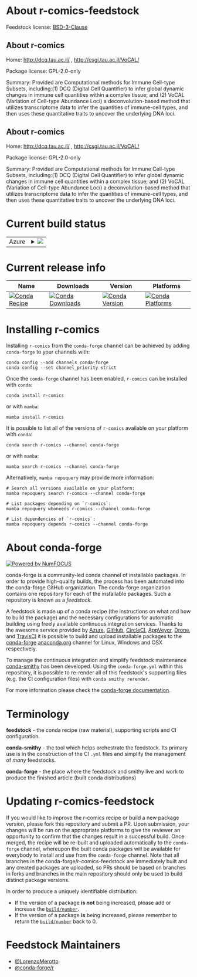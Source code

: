 About r-comics-feedstock
========================

Feedstock license: [BSD-3-Clause](https://github.com/conda-forge/r-comics-feedstock/blob/main/LICENSE.txt)


About r-comics
--------------

Home: http://dcq.tau.ac.il/ , http://csgi.tau.ac.il/VoCAL/

Package license: GPL-2.0-only

Summary: Provided are Computational methods for Immune Cell-type Subsets, including:(1) DCQ (Digital Cell Quantifier) to infer global dynamic changes in immune cell quantities within a complex tissue; and (2) VoCAL (Variation of Cell-type Abundance Loci) a deconvolution-based method that utilizes transcriptome data to infer the quantities of immune-cell types, and then uses these quantitative traits to uncover the underlying DNA loci.

About r-comics
--------------

Home: http://dcq.tau.ac.il/ , http://csgi.tau.ac.il/VoCAL/

Package license: GPL-2.0-only

Summary: Provided are Computational methods for Immune Cell-type Subsets, including:(1) DCQ (Digital Cell Quantifier) to infer global dynamic changes in immune cell quantities within a complex tissue; and (2) VoCAL (Variation of Cell-type Abundance Loci) a deconvolution-based method that utilizes transcriptome data to infer the quantities of immune-cell types, and then uses these quantitative traits to uncover the underlying DNA loci.

Current build status
====================


<table>
    
  <tr>
    <td>Azure</td>
    <td>
      <details>
        <summary>
          <a href="https://dev.azure.com/conda-forge/feedstock-builds/_build/latest?definitionId=15499&branchName=main">
            <img src="https://dev.azure.com/conda-forge/feedstock-builds/_apis/build/status/r-comics-feedstock?branchName=main">
          </a>
        </summary>
        <table>
          <thead><tr><th>Variant</th><th>Status</th></tr></thead>
          <tbody><tr>
              <td>linux_64_r_base4.3</td>
              <td>
                <a href="https://dev.azure.com/conda-forge/feedstock-builds/_build/latest?definitionId=15499&branchName=main">
                  <img src="https://dev.azure.com/conda-forge/feedstock-builds/_apis/build/status/r-comics-feedstock?branchName=main&jobName=linux&configuration=linux%20linux_64_r_base4.3" alt="variant">
                </a>
              </td>
            </tr><tr>
              <td>linux_64_r_base4.4</td>
              <td>
                <a href="https://dev.azure.com/conda-forge/feedstock-builds/_build/latest?definitionId=15499&branchName=main">
                  <img src="https://dev.azure.com/conda-forge/feedstock-builds/_apis/build/status/r-comics-feedstock?branchName=main&jobName=linux&configuration=linux%20linux_64_r_base4.4" alt="variant">
                </a>
              </td>
            </tr><tr>
              <td>linux_aarch64_r_base4.3</td>
              <td>
                <a href="https://dev.azure.com/conda-forge/feedstock-builds/_build/latest?definitionId=15499&branchName=main">
                  <img src="https://dev.azure.com/conda-forge/feedstock-builds/_apis/build/status/r-comics-feedstock?branchName=main&jobName=linux&configuration=linux%20linux_aarch64_r_base4.3" alt="variant">
                </a>
              </td>
            </tr><tr>
              <td>linux_aarch64_r_base4.4</td>
              <td>
                <a href="https://dev.azure.com/conda-forge/feedstock-builds/_build/latest?definitionId=15499&branchName=main">
                  <img src="https://dev.azure.com/conda-forge/feedstock-builds/_apis/build/status/r-comics-feedstock?branchName=main&jobName=linux&configuration=linux%20linux_aarch64_r_base4.4" alt="variant">
                </a>
              </td>
            </tr><tr>
              <td>linux_ppc64le_r_base4.3</td>
              <td>
                <a href="https://dev.azure.com/conda-forge/feedstock-builds/_build/latest?definitionId=15499&branchName=main">
                  <img src="https://dev.azure.com/conda-forge/feedstock-builds/_apis/build/status/r-comics-feedstock?branchName=main&jobName=linux&configuration=linux%20linux_ppc64le_r_base4.3" alt="variant">
                </a>
              </td>
            </tr><tr>
              <td>linux_ppc64le_r_base4.4</td>
              <td>
                <a href="https://dev.azure.com/conda-forge/feedstock-builds/_build/latest?definitionId=15499&branchName=main">
                  <img src="https://dev.azure.com/conda-forge/feedstock-builds/_apis/build/status/r-comics-feedstock?branchName=main&jobName=linux&configuration=linux%20linux_ppc64le_r_base4.4" alt="variant">
                </a>
              </td>
            </tr><tr>
              <td>osx_64_r_base4.3</td>
              <td>
                <a href="https://dev.azure.com/conda-forge/feedstock-builds/_build/latest?definitionId=15499&branchName=main">
                  <img src="https://dev.azure.com/conda-forge/feedstock-builds/_apis/build/status/r-comics-feedstock?branchName=main&jobName=osx&configuration=osx%20osx_64_r_base4.3" alt="variant">
                </a>
              </td>
            </tr><tr>
              <td>osx_64_r_base4.4</td>
              <td>
                <a href="https://dev.azure.com/conda-forge/feedstock-builds/_build/latest?definitionId=15499&branchName=main">
                  <img src="https://dev.azure.com/conda-forge/feedstock-builds/_apis/build/status/r-comics-feedstock?branchName=main&jobName=osx&configuration=osx%20osx_64_r_base4.4" alt="variant">
                </a>
              </td>
            </tr><tr>
              <td>osx_arm64_r_base4.3</td>
              <td>
                <a href="https://dev.azure.com/conda-forge/feedstock-builds/_build/latest?definitionId=15499&branchName=main">
                  <img src="https://dev.azure.com/conda-forge/feedstock-builds/_apis/build/status/r-comics-feedstock?branchName=main&jobName=osx&configuration=osx%20osx_arm64_r_base4.3" alt="variant">
                </a>
              </td>
            </tr><tr>
              <td>osx_arm64_r_base4.4</td>
              <td>
                <a href="https://dev.azure.com/conda-forge/feedstock-builds/_build/latest?definitionId=15499&branchName=main">
                  <img src="https://dev.azure.com/conda-forge/feedstock-builds/_apis/build/status/r-comics-feedstock?branchName=main&jobName=osx&configuration=osx%20osx_arm64_r_base4.4" alt="variant">
                </a>
              </td>
            </tr><tr>
              <td>win_64_r_base4.3</td>
              <td>
                <a href="https://dev.azure.com/conda-forge/feedstock-builds/_build/latest?definitionId=15499&branchName=main">
                  <img src="https://dev.azure.com/conda-forge/feedstock-builds/_apis/build/status/r-comics-feedstock?branchName=main&jobName=win&configuration=win%20win_64_r_base4.3" alt="variant">
                </a>
              </td>
            </tr><tr>
              <td>win_64_r_base4.4</td>
              <td>
                <a href="https://dev.azure.com/conda-forge/feedstock-builds/_build/latest?definitionId=15499&branchName=main">
                  <img src="https://dev.azure.com/conda-forge/feedstock-builds/_apis/build/status/r-comics-feedstock?branchName=main&jobName=win&configuration=win%20win_64_r_base4.4" alt="variant">
                </a>
              </td>
            </tr>
          </tbody>
        </table>
      </details>
    </td>
  </tr>
</table>

Current release info
====================

| Name | Downloads | Version | Platforms |
| --- | --- | --- | --- |
| [![Conda Recipe](https://img.shields.io/badge/recipe-r--comics-green.svg)](https://anaconda.org/conda-forge/r-comics) | [![Conda Downloads](https://img.shields.io/conda/dn/conda-forge/r-comics.svg)](https://anaconda.org/conda-forge/r-comics) | [![Conda Version](https://img.shields.io/conda/vn/conda-forge/r-comics.svg)](https://anaconda.org/conda-forge/r-comics) | [![Conda Platforms](https://img.shields.io/conda/pn/conda-forge/r-comics.svg)](https://anaconda.org/conda-forge/r-comics) |

Installing r-comics
===================

Installing `r-comics` from the `conda-forge` channel can be achieved by adding `conda-forge` to your channels with:

```
conda config --add channels conda-forge
conda config --set channel_priority strict
```

Once the `conda-forge` channel has been enabled, `r-comics` can be installed with `conda`:

```
conda install r-comics
```

or with `mamba`:

```
mamba install r-comics
```

It is possible to list all of the versions of `r-comics` available on your platform with `conda`:

```
conda search r-comics --channel conda-forge
```

or with `mamba`:

```
mamba search r-comics --channel conda-forge
```

Alternatively, `mamba repoquery` may provide more information:

```
# Search all versions available on your platform:
mamba repoquery search r-comics --channel conda-forge

# List packages depending on `r-comics`:
mamba repoquery whoneeds r-comics --channel conda-forge

# List dependencies of `r-comics`:
mamba repoquery depends r-comics --channel conda-forge
```


About conda-forge
=================

[![Powered by
NumFOCUS](https://img.shields.io/badge/powered%20by-NumFOCUS-orange.svg?style=flat&colorA=E1523D&colorB=007D8A)](https://numfocus.org)

conda-forge is a community-led conda channel of installable packages.
In order to provide high-quality builds, the process has been automated into the
conda-forge GitHub organization. The conda-forge organization contains one repository
for each of the installable packages. Such a repository is known as a *feedstock*.

A feedstock is made up of a conda recipe (the instructions on what and how to build
the package) and the necessary configurations for automatic building using freely
available continuous integration services. Thanks to the awesome service provided by
[Azure](https://azure.microsoft.com/en-us/services/devops/), [GitHub](https://github.com/),
[CircleCI](https://circleci.com/), [AppVeyor](https://www.appveyor.com/),
[Drone](https://cloud.drone.io/welcome), and [TravisCI](https://travis-ci.com/)
it is possible to build and upload installable packages to the
[conda-forge](https://anaconda.org/conda-forge) [anaconda.org](https://anaconda.org/)
channel for Linux, Windows and OSX respectively.

To manage the continuous integration and simplify feedstock maintenance
[conda-smithy](https://github.com/conda-forge/conda-smithy) has been developed.
Using the ``conda-forge.yml`` within this repository, it is possible to re-render all of
this feedstock's supporting files (e.g. the CI configuration files) with ``conda smithy rerender``.

For more information please check the [conda-forge documentation](https://conda-forge.org/docs/).

Terminology
===========

**feedstock** - the conda recipe (raw material), supporting scripts and CI configuration.

**conda-smithy** - the tool which helps orchestrate the feedstock.
                   Its primary use is in the construction of the CI ``.yml`` files
                   and simplify the management of *many* feedstocks.

**conda-forge** - the place where the feedstock and smithy live and work to
                  produce the finished article (built conda distributions)


Updating r-comics-feedstock
===========================

If you would like to improve the r-comics recipe or build a new
package version, please fork this repository and submit a PR. Upon submission,
your changes will be run on the appropriate platforms to give the reviewer an
opportunity to confirm that the changes result in a successful build. Once
merged, the recipe will be re-built and uploaded automatically to the
`conda-forge` channel, whereupon the built conda packages will be available for
everybody to install and use from the `conda-forge` channel.
Note that all branches in the conda-forge/r-comics-feedstock are
immediately built and any created packages are uploaded, so PRs should be based
on branches in forks and branches in the main repository should only be used to
build distinct package versions.

In order to produce a uniquely identifiable distribution:
 * If the version of a package **is not** being increased, please add or increase
   the [``build/number``](https://docs.conda.io/projects/conda-build/en/latest/resources/define-metadata.html#build-number-and-string).
 * If the version of a package **is** being increased, please remember to return
   the [``build/number``](https://docs.conda.io/projects/conda-build/en/latest/resources/define-metadata.html#build-number-and-string)
   back to 0.

Feedstock Maintainers
=====================

* [@LorenzoMerotto](https://github.com/LorenzoMerotto/)
* [@conda-forge/r](https://github.com/orgs/conda-forge/teams/r/)

